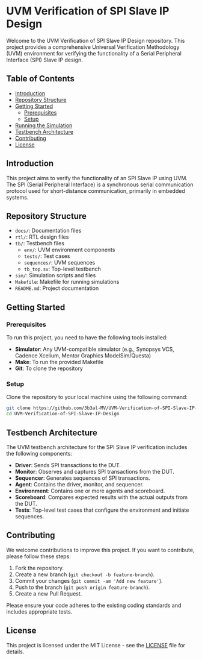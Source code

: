# UVM Verification of SPI Slave IP Design

Welcome to the UVM Verification of SPI Slave IP Design repository. This project provides a comprehensive Universal Verification Methodology (UVM) environment for verifying the functionality of a Serial Peripheral Interface (SPI) Slave IP design.

## Table of Contents

- [Introduction](#introduction)
- [Repository Structure](#repository-structure)
- [Getting Started](#getting-started)
  - [Prerequisites](#prerequisites)
  - [Setup](#setup)
- [Running the Simulation](#running-the-simulation)
- [Testbench Architecture](#testbench-architecture)
- [Contributing](#contributing)
- [License](#license)

## Introduction

This project aims to verify the functionality of an SPI Slave IP using UVM. The SPI (Serial Peripheral Interface) is a synchronous serial communication protocol used for short-distance communication, primarily in embedded systems.

## Repository Structure

- `docs/`: Documentation files
- `rtl/`: RTL design files
- `tb/`: Testbench files
  - `env/`: UVM environment components
  - `tests/`: Test cases
  - `sequences/`: UVM sequences
  - `tb_top.sv`: Top-level testbench
- `sim/`: Simulation scripts and files
- `Makefile`: Makefile for running simulations
- `README.md`: Project documentation

## Getting Started

### Prerequisites

To run this project, you need to have the following tools installed:

- **Simulator**: Any UVM-compatible simulator (e.g., Synopsys VCS, Cadence Xcelium, Mentor Graphics ModelSim/Questa)
- **Make**: To run the provided Makefile
- **Git**: To clone the repository

### Setup

Clone the repository to your local machine using the following command:

```bash
git clone https://github.com/3b3al-MV/UVM-Verification-of-SPI-Slave-IP-Design.git
cd UVM-Verification-of-SPI-Slave-IP-Design
```
## Testbench Architecture

The UVM testbench architecture for the SPI Slave IP verification includes the following components:

- **Driver**: Sends SPI transactions to the DUT.
- **Monitor**: Observes and captures SPI transactions from the DUT.
- **Sequencer**: Generates sequences of SPI transactions.
- **Agent**: Contains the driver, monitor, and sequencer.
- **Environment**: Contains one or more agents and scoreboard.
- **Scoreboard**: Compares expected results with the actual outputs from the DUT.
- **Tests**: Top-level test cases that configure the environment and initiate sequences.

## Contributing

We welcome contributions to improve this project. If you want to contribute, please follow these steps:

1. Fork the repository.
2. Create a new branch (`git checkout -b feature-branch`).
3. Commit your changes (`git commit -am 'Add new feature'`).
4. Push to the branch (`git push origin feature-branch`).
5. Create a new Pull Request.

Please ensure your code adheres to the existing coding standards and includes appropriate tests.

## License

This project is licensed under the MIT License - see the [LICENSE](LICENSE) file for details.
